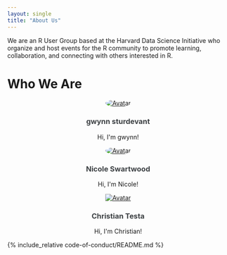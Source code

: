 ```yaml
---
layout: single
title: "About Us"
---
```


We are an R User Group based at the Harvard Data Science Initiative who
organize and host events for the R community to promote learning,
collaboration, and connecting with others interested in R.

# Who We Are

<center>
<div class="">
<div class='feature__wrapper' style='display: inline'>
<div class='feature__item'>
<div class='archive__item'>
<div class='archive__item-teaser'>
<a href="https://www.nzgwynn.com/">
<img 
  src="https://www.nzgwynn.com/images/portrait.jpg" 
  alt="Avatar" 
  style="border-radius: 50%; max-width: 175px; max-height: 175px;"
  >
</a>
</div>
<div class='archive__item-body'>
<a style='text-decoration: none; color: #3d4144'
  href="https://www.nzgwynn.com/">
<h3 class='archive__item-title'>gwynn sturdevant</h3>
</a>
<div class='archive__item-excerpt'>
<p>Hi, I'm gwynn!</p>
</div>
</div>
</div>
</div>
<div class='feature__item'>
<div class='archive__item'>
<div class='archive__item-teaser'>

<a href="https://nswartwo.wixsite.com/website">
<img 
  src="https://static.wixstatic.com/media/29c8a8_b8b50062f51c4ab19f24eb34511a0de2~mv2.jpg/v1/fill/w_200,h_200,al_c,q_80,usm_0.66_1.00_0.01/SwartwoodHeadshot_JPG.webp" 
  alt="Avatar" 
  style="border-radius: 50%; max-width: 175px; max-height: 175px;"
  >
</a>
</div>
<div class='archive__item-body'>
<a style='text-decoration: none; color: #3d4144'
  href="https://nswartwo.wixsite.com/website">
<h3 class='archive__item-title'>Nicole Swartwood</h3>
</a>
<div class='archive__item-excerpt'>
<p>Hi, I'm Nicole!</p>
</div>
</div>
</div>
</div>
<div class='feature__item'>
<div class='archive__item'>
<div class='archive__item-teaser'>
<div class='circular--portrait'>
<a href='https://ctesta.com/'>
<img 
  style=''
  src="https://ctesta.com/img/portrait.png" 
  alt="Avatar">
</a>
</div>
</div>
<div class='archive__item-body'>
<a style='text-decoration: none; color: #3d4144' href='https://ctesta.com'>
<h3 class='archive__item-title'>Christian Testa</h3>
</a>
<div class='archive__item-excerpt'>
<p>Hi, I'm Christian!</p>
</div>
</div>
</div>
</div>
</div>
</div>
</center>

{% include_relative code-of-conduct/README.md %}


